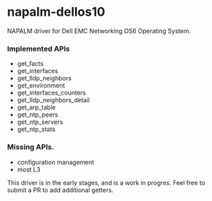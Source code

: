 # napalm-dellos10

NAPALM driver for Dell EMC Networking OS6 Operating System.

### Implemented APIs

* get_facts
* get_interfaces
* get_lldp_neighbors
* get_environment
* get_interfaces_counters
* get_lldp_neighbors_detail
* get_arp_table
* get_ntp_peers
* get_ntp_servers
* get_ntp_stats

### Missing APIs.

* configuration management
* most L3

This driver is in the early stages, and is a work in progres. Feel free to submit a PR to add additional getters.

